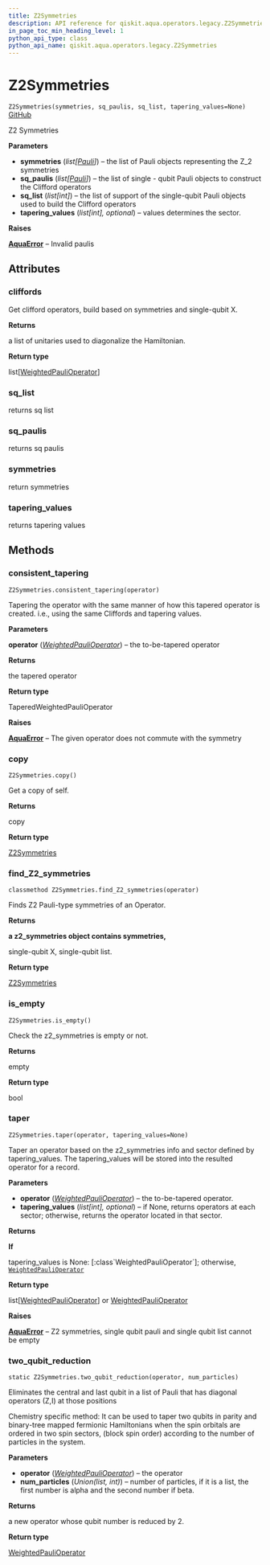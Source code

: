 ```yaml
---
title: Z2Symmetries
description: API reference for qiskit.aqua.operators.legacy.Z2Symmetries
in_page_toc_min_heading_level: 1
python_api_type: class
python_api_name: qiskit.aqua.operators.legacy.Z2Symmetries
---
```


# Z2Symmetries

<span id="qiskit.aqua.operators.legacy.Z2Symmetries" />

`Z2Symmetries(symmetries, sq_paulis, sq_list, tapering_values=None)` [GitHub](https://github.com/qiskit-community/qiskit-aqua/tree/stable/0.7/qiskit/aqua/operators/legacy/weighted_pauli_operator.py "view source code")

Z2 Symmetries

**Parameters**

*   **symmetries** (*list\[*[*Pauli*](qiskit.quantum_info.Pauli "qiskit.quantum_info.Pauli")*]*) – the list of Pauli objects representing the Z\_2 symmetries
*   **sq\_paulis** (*list\[*[*Pauli*](qiskit.quantum_info.Pauli "qiskit.quantum_info.Pauli")*]*) – the list of single - qubit Pauli objects to construct the Clifford operators
*   **sq\_list** (*list\[int]*) – the list of support of the single-qubit Pauli objects used to build the Clifford operators
*   **tapering\_values** (*list\[int], optional*) – values determines the sector.

**Raises**

[**AquaError**](qiskit.aqua.AquaError "qiskit.aqua.AquaError") – Invalid paulis

## Attributes

### cliffords

Get clifford operators, build based on symmetries and single-qubit X.

**Returns**

a list of unitaries used to diagonalize the Hamiltonian.

**Return type**

list\[[WeightedPauliOperator](qiskit.aqua.operators.legacy.WeightedPauliOperator "qiskit.aqua.operators.legacy.WeightedPauliOperator")]

### sq\_list

returns sq list

### sq\_paulis

returns sq paulis

### symmetries

return symmetries

### tapering\_values

returns tapering values

## Methods

### consistent\_tapering

<span id="qiskit.aqua.operators.legacy.Z2Symmetries.consistent_tapering" />

`Z2Symmetries.consistent_tapering(operator)`

Tapering the operator with the same manner of how this tapered operator is created. i.e., using the same Cliffords and tapering values.

**Parameters**

**operator** ([*WeightedPauliOperator*](qiskit.aqua.operators.legacy.WeightedPauliOperator "qiskit.aqua.operators.legacy.WeightedPauliOperator")) – the to-be-tapered operator

**Returns**

the tapered operator

**Return type**

TaperedWeightedPauliOperator

**Raises**

[**AquaError**](qiskit.aqua.AquaError "qiskit.aqua.AquaError") – The given operator does not commute with the symmetry

### copy

<span id="qiskit.aqua.operators.legacy.Z2Symmetries.copy" />

`Z2Symmetries.copy()`

Get a copy of self.

**Returns**

copy

**Return type**

[Z2Symmetries](qiskit.aqua.operators.legacy.Z2Symmetries "qiskit.aqua.operators.legacy.Z2Symmetries")

### find\_Z2\_symmetries

<span id="qiskit.aqua.operators.legacy.Z2Symmetries.find_Z2_symmetries" />

`classmethod Z2Symmetries.find_Z2_symmetries(operator)`

Finds Z2 Pauli-type symmetries of an Operator.

**Returns**

**a z2\_symmetries object contains symmetries,**

single-qubit X, single-qubit list.

**Return type**

[Z2Symmetries](qiskit.aqua.operators.legacy.Z2Symmetries "qiskit.aqua.operators.legacy.Z2Symmetries")

### is\_empty

<span id="qiskit.aqua.operators.legacy.Z2Symmetries.is_empty" />

`Z2Symmetries.is_empty()`

Check the z2\_symmetries is empty or not.

**Returns**

empty

**Return type**

bool

### taper

<span id="qiskit.aqua.operators.legacy.Z2Symmetries.taper" />

`Z2Symmetries.taper(operator, tapering_values=None)`

Taper an operator based on the z2\_symmetries info and sector defined by tapering\_values. The tapering\_values will be stored into the resulted operator for a record.

**Parameters**

*   **operator** ([*WeightedPauliOperator*](qiskit.aqua.operators.legacy.WeightedPauliOperator "qiskit.aqua.operators.legacy.WeightedPauliOperator")) – the to-be-tapered operator.
*   **tapering\_values** (*list\[int], optional*) – if None, returns operators at each sector; otherwise, returns the operator located in that sector.

**Returns**

**If**

tapering\_values is None: \[:class\`WeightedPauliOperator\`]; otherwise, [`WeightedPauliOperator`](qiskit.aqua.operators.legacy.WeightedPauliOperator "qiskit.aqua.operators.legacy.WeightedPauliOperator")

**Return type**

list\[[WeightedPauliOperator](qiskit.aqua.operators.legacy.WeightedPauliOperator "qiskit.aqua.operators.legacy.WeightedPauliOperator")] or [WeightedPauliOperator](qiskit.aqua.operators.legacy.WeightedPauliOperator "qiskit.aqua.operators.legacy.WeightedPauliOperator")

**Raises**

[**AquaError**](qiskit.aqua.AquaError "qiskit.aqua.AquaError") – Z2 symmetries, single qubit pauli and single qubit list cannot be empty

### two\_qubit\_reduction

<span id="qiskit.aqua.operators.legacy.Z2Symmetries.two_qubit_reduction" />

`static Z2Symmetries.two_qubit_reduction(operator, num_particles)`

Eliminates the central and last qubit in a list of Pauli that has diagonal operators (Z,I) at those positions

Chemistry specific method: It can be used to taper two qubits in parity and binary-tree mapped fermionic Hamiltonians when the spin orbitals are ordered in two spin sectors, (block spin order) according to the number of particles in the system.

**Parameters**

*   **operator** ([*WeightedPauliOperator*](qiskit.aqua.operators.legacy.WeightedPauliOperator "qiskit.aqua.operators.legacy.WeightedPauliOperator")) – the operator
*   **num\_particles** (*Union(list, int)*) – number of particles, if it is a list, the first number is alpha and the second number if beta.

**Returns**

a new operator whose qubit number is reduced by 2.

**Return type**

[WeightedPauliOperator](qiskit.aqua.operators.legacy.WeightedPauliOperator "qiskit.aqua.operators.legacy.WeightedPauliOperator")

